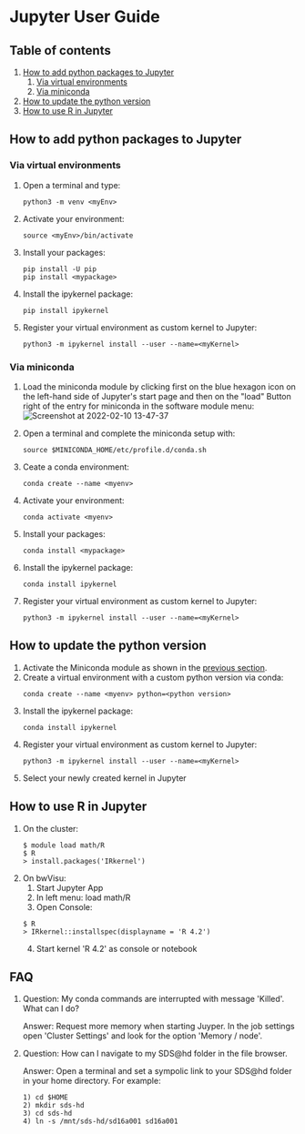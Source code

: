 # Jupyter User Guide

## Table of contents
1) [How to add python packages to Jupyter](#how-to-add-python-packages-to-jupyter)
   1) [Via virtual environments](#via-virtual-environments)
   2) [Via miniconda](#via-miniconda)
2) [How to update the python version](#how-to-update-the-python-version)
3) [How to use R in Jupyter](#how-to-use-r-in-jupyter)

## How to add python packages to Jupyter

### Via virtual environments
1) Open a terminal and type:
   ```
   python3 -m venv <myEnv>
   ```
1) Activate your environment:
   ```
   source <myEnv>/bin/activate
   ```
2) Install your packages:
   ```
   pip install -U pip
   pip install <mypackage>
   ```
3) Install the ipykernel package:
   ```
   pip install ipykernel
   ```
2) Register your virtual environment as custom kernel to Jupyter:
   ```
   python3 -m ipykernel install --user --name=<myKernel>
   ```
### Via miniconda
1) Load the miniconda module by clicking first on the blue hexagon icon on the left-hand side of Jupyter's start page and then on the "load" Button right of the entry for miniconda in the software module menu: ![Screenshot at 2022-02-10 13-47-37](https://user-images.githubusercontent.com/68850960/153412721-960613c1-ccbd-46a3-922f-bcbf247553a8.png)    

2) Open a terminal and complete the miniconda setup with:
    ```
    source $MINICONDA_HOME/etc/profile.d/conda.sh 
    ```
3) Ceate a conda environment:
    ```
    conda create --name <myenv>
    ```
4) Activate your environment:
    ```
    conda activate <myenv>
    ```
5) Install your packages:
   ```
   conda install <mypackage>
   ```
6) Install the ipykernel package:
   ```
   conda install ipykernel
   ```
7) Register your virtual environment as custom kernel to Jupyter:
   ```
   python3 -m ipykernel install --user --name=<myKernel>
   ```
  
## How to update the python version
1) Activate the Miniconda module as shown in the [previous section](#via-miniconda).
2) Create a virtual environment with a custom python version via conda:
   ```
   conda create --name <myenv> python=<python version>
   ```
3) Install the ipykernel package:
   ```
   conda install ipykernel
   ```
4) Register your virtual environment as custom kernel to Jupyter:
   ```
   python3 -m ipykernel install --user --name=<myKernel>
   ```
5) Select your newly created kernel in Jupyter

## How to use R in Jupyter

1) On the cluster:
   ```
   $ module load math/R
   $ R
   > install.packages('IRkernel')
   ```
2) On bwVisu:
   1) Start Jupyter App
   2) In left menu: load math/R
   3) Open Console:
    ```
    $ R
    > IRkernel::installspec(displayname = 'R 4.2')
    ```
   4) Start kernel 'R 4.2' as console or notebook

## FAQ

1) Question: My conda commands are interrupted with message 'Killed'. What can I do?

   Answer: Request more memory when starting Juyper. In the job settings open 'Cluster Settings' and look for the option 'Memory / node'.

2) Question: How can I navigate to my SDS@hd folder in the file browser.

   Answer: Open a terminal and set a sympolic link to your SDS@hd folder in your home directory. For example:
   ```
   1) cd $HOME
   2) mkdir sds-hd
   3) cd sds-hd
   4) ln -s /mnt/sds-hd/sd16a001 sd16a001
   ```
